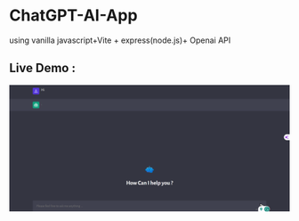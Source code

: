 # ChatGPT-AI-App
using vanilla javascript+Vite + express(node.js)+ Openai API
## Live Demo : 
![Chatgpt](chatgpt.png)